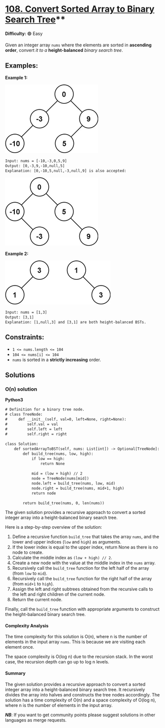 # [108. Convert Sorted Array to Binary Search Tree](https://leetcode.com/problems/convert-sorted-array-to-binary-search-tree/)**

**Difficulty:** :green_circle: Easy

Given an integer array `nums` where the elements are sorted in **ascending order**, convert *it to a* **height-balanced** *binary search tree*.

## Examples:

**Example 1:**

![083_01.jpeg](./resources/083_01.jpeg)

```
Input: nums = [-10,-3,0,5,9]
Output: [0,-3,9,-10,null,5]
Explanation: [0,-10,5,null,-3,null,9] is also accepted:
```

![083_02.jpeg](./resources/083_02.jpeg)

**Example 2:**

![083_03.jpeg](./resources/083_03.jpeg)

```
Input: nums = [1,3]
Output: [3,1]
Explanation: [1,null,3] and [3,1] are both height-balanced BSTs.
```

## Constraints:

- `1 <= nums.length <= 104`
- `104 <= nums[i] <= 104`
- `nums` is sorted in a **strictly increasing** order.

## Solutions

### O(n) solution 

**Python3**

```python3
# Definition for a binary tree node.
# class TreeNode:
#     def __init__(self, val=0, left=None, right=None):
#         self.val = val
#         self.left = left
#         self.right = right

class Solution:
    def sortedArrayToBST(self, nums: List[int]) -> Optional[TreeNode]:
        def build_tree(nums, low, high):
            if low == high:
                return None

            mid = (low + high) // 2
            node = TreeNode(nums[mid])
            node.left = build_tree(nums, low, mid) 
            node.right = build_tree(nums, mid+1, high)
            return node

        return build_tree(nums, 0, len(nums))
```

The given solution provides a recursive approach to convert a sorted integer array into a height-balanced binary search tree.

Here is a step-by-step overview of the solution:

1. Define a recursive function `build_tree` that takes the array `nums`, and the lower and upper indices (`low` and `high`) as arguments.
2. If the lower index is equal to the upper index, return None as there is no node to create.
3. Calculate the middle index as `(low + high) // 2`.
4. Create a new node with the value at the middle index in the `nums` array.
5. Recursively call the `build_tree` function for the left half of the array (from `low` to `mid`).
6. Recursively call the `build_tree` function for the right half of the array (from `mid+1` to `high`).
7. Assign the left and right subtrees obtained from the recursive calls to the left and right children of the current node.
8. Return the current node.

Finally, call the `build_tree` function with appropriate arguments to construct the height-balanced binary search tree.

#### Complexity Analysis

The time complexity for this solution is O(n), where n is the number of elements in the input array `nums`. This is because we are visiting each element once.

The space complexity is O(log n) due to the recursion stack. In the worst case, the recursion depth can go up to log n levels.

#### Summary

The given solution provides a recursive approach to convert a sorted integer array into a height-balanced binary search tree. It recursively divides the array into halves and constructs the tree nodes accordingly. The solution has a time complexity of O(n) and a space complexity of O(log n), where n is the number of elements in the input array.

***NB***: If you want to get community points please suggest solutions in other languages as merge requests.
